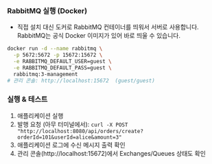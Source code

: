

### RabbitMQ 실행 (Docker)
- 직접 설치 대신 도커로 RabbitMQ 컨테이너를 띄워서 서버로 사용합니다. RabbitMQ는 공식 Docker 이미지가 있어 바로 띄울 수 있습니다.
```bash
docker run -d --name rabbitmq \
  -p 5672:5672 -p 15672:15672 \
  -e RABBITMQ_DEFAULT_USER=guest \
  -e RABBITMQ_DEFAULT_PASS=guest \
  rabbitmq:3-management
# 관리 콘솔: http://localhost:15672  (guest/guest)
```

### 실행 & 테스트
1. 애플리케이션 실행
2. 발행 요청 (아무 터미널에서): `curl -X POST "http://localhost:8080/api/orders/create?orderId=101&userId=alice&amount=3"`
3. 애플리케이션 로그에 수신 메시지 출력 확인
4. 관리 콘솔(http://localhost:15672)에서 Exchanges/Queues 상태도 확인

